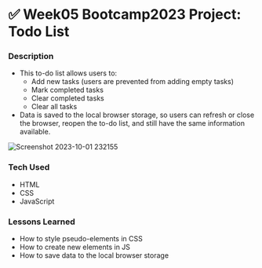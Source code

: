 # ✅ Week05 Bootcamp2023 Project: Todo List

### Description
- This to-do list allows users to:
  - Add new tasks (users are prevented from adding empty tasks)
  - Mark completed tasks
  - Clear completed tasks
  - Clear all tasks
- Data is saved to the local browser storage, so users can refresh or close the browser, reopen the to-do list, and still have the same information available.

![Screenshot 2023-10-01 232155](https://github.com/xsarahyu/todo-list-2023-week05/assets/144101729/6571f98c-1802-48aa-9692-e8cc94adf974)

### Tech Used
- HTML
- CSS
- JavaScript

### Lessons Learned
- How to style pseudo-elements in CSS
- How to create new elements in JS
- How to save data to the local browser storage
